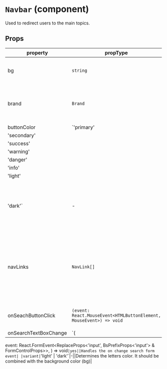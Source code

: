 # `Navbar` (component)

Used to redirect users to the main topics.
## Props
| property | propType | required | default | description |
|----------|----------|----------|---------|-------------|
|bg|`string`|-||Determines the navbar background color|
|brand|`Brand`|yes||Determines the hospital/clinic name to be shown at the navbar|
|buttonColor|`'primary'
| 'secondary'
| 'success'
| 'warning'
| 'danger'
| 'info'
| 'light'
| 'dark'`|-||Defines the button variant. By default is primary|
|navLinks|`NavLink[]`|yes||Determines the links names, theirs onClick methods and paths. It has children array which contain links to be used on a dropdown.|
|onSeachButtonClick|`(event: React.MouseEvent<HTMLButtonElement, MouseEvent>) => void`|yes||Handles the on click search button event|
|onSearchTextBoxChange|`(
  event: React.FormEvent<ReplaceProps<'input', BsPrefixProps<'input'> & FormControlProps>>,
) => void`|yes||Handles the on change search form event|
|variant|`'light' | 'dark'`|-||Determines the letters color. It should be combined with the background color (bg)|